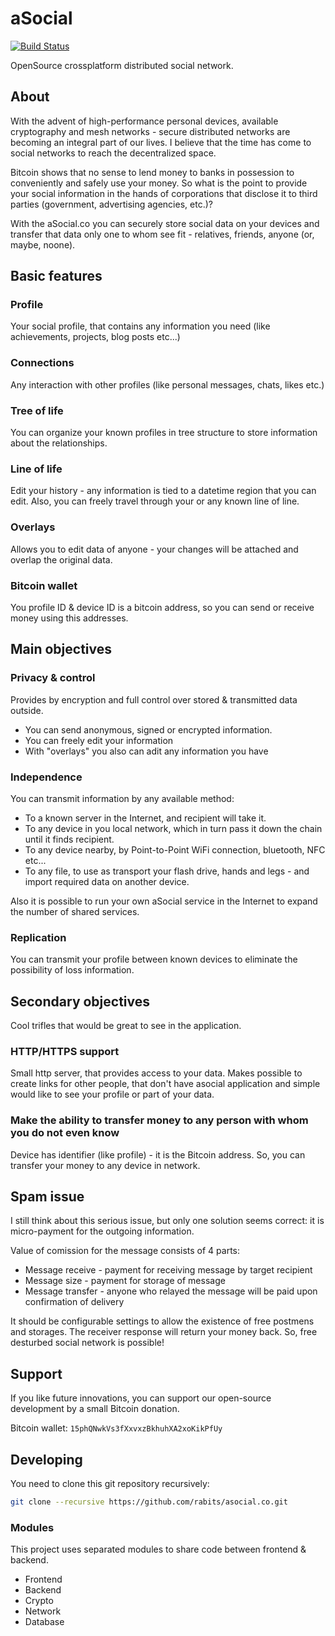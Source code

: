 aSocial
=======
[![Build Status](https://drone.io/github.com/rabits/asocial.co/status.png)](https://drone.io/github.com/rabits/asocial.co/latest)

OpenSource crossplatform distributed social network.

About
-----
With the advent of high-performance personal devices, available cryptography and mesh networks - secure distributed networks are becoming an integral part of our lives. I believe that the time has come to social networks to reach the decentralized space.

Bitcoin shows that no sense to lend money to banks in possession to conveniently and safely use your money. So what is the point to provide your social information in the hands of corporations that disclose it to third parties (government, advertising agencies, etc.)? 

With the aSocial.co you can securely store social data on your devices and transfer that data only one to whom see fit - relatives, friends, anyone (or, maybe, noone).

Basic features
--------------

### Profile
Your social profile, that contains any information you need (like achievements, projects, blog posts etc...)

### Connections
Any interaction with other profiles (like personal messages, chats, likes etc.)

### Tree of life
You can organize your known profiles in tree structure to store information about the relationships.

### Line of life
Edit your history - any information is tied to a datetime region that you can edit.
Also, you can freely travel through your or any known line of line.

### Overlays
Allows you to edit data of anyone - your changes will be attached and overlap the original data.

### Bitcoin wallet
You profile ID & device ID is a bitcoin address, so you can send or receive money using this addresses.

Main objectives
---------------

### Privacy & control
Provides by encryption and full control over stored & transmitted data outside.
 * You can send anonymous, signed or encrypted information.
 * You can freely edit your information
 * With "overlays" you also can adit any information you have

### Independence
You can transmit information by any available method:
 * To a known server in the Internet, and recipient will take it.
 * To any device in you local network, which in turn pass it down the chain until it finds recipient.
 * To any device nearby, by Point-to-Point WiFi connection, bluetooth, NFC etc...
 * To any file, to use as transport your flash drive, hands and legs - and import required data on another device.

Also it is possible to run your own aSocial service in the Internet to expand the number of shared services.

### Replication
You can transmit your profile between known devices to eliminate the possibility of loss information.

Secondary objectives
--------------------
Cool trifles that would be great to see in the application.

### HTTP/HTTPS support
Small http server, that provides access to your data. Makes possible to create links for other people, that don't have asocial application and simple would like to see your profile or part of your data.

### Make the ability to transfer money to any person with whom you do not even know
Device has identifier (like profile) - it is the Bitcoin address. So, you can transfer your money to any device in network.

Spam issue
----------
I still think about this serious issue, but only one solution seems correct: it is micro-payment for the outgoing information.

Value of comission for the message consists of 4 parts:
 * Message receive - payment for receiving message by target recipient
 * Message size - payment for storage of message
 * Message transfer - anyone who relayed the message will be paid upon confirmation of delivery

It should be configurable settings to allow the existence of free postmens and storages. The receiver response will return your money back. So, free desturbed social network is possible!

Support
-------
If you like future innovations, you can support our open-source development by a small Bitcoin donation.

Bitcoin wallet: `15phQNwkVs3fXxvxzBkhuhXA2xoKikPfUy`

Developing
----------
You need to clone this git repository recursively:

```sh
git clone --recursive https://github.com/rabits/asocial.co.git
```

### Modules

This project uses separated modules to share code between frontend & backend.

* Frontend
* Backend
* Crypto
* Network
* Database
